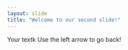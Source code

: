```yaml
---
layout: slide
title: "Welcome to our second slide!"
---
```

Your textk
Use the left arrow to go back!
